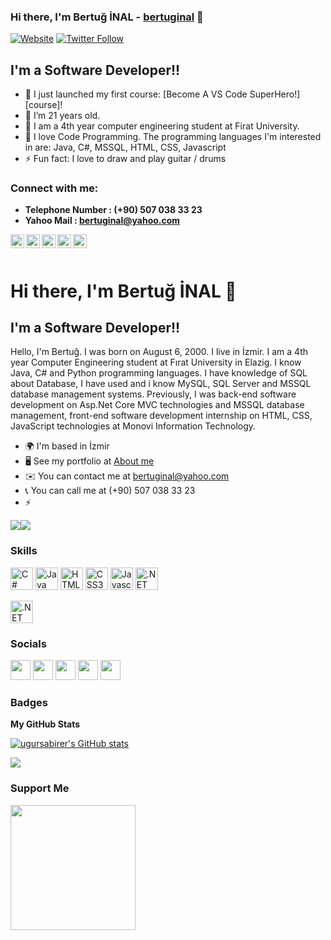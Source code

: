 ### Hi there, I'm Bertuğ İNAL - [bertuginal][website] 👋

[![Website](https://img.shields.io/website?label=codeSTACKr.com&style=for-the-badge&url=https%3A%2F%2Fcodestackr.com)](https://twitter.com/intent/follow?original_referer=https%3A%2F%2Fgithub.com%2FcodeSTACKr&screen_name=codeSTACKr)
[![Twitter Follow](https://img.shields.io/twitter/follow/codeSTACKr?color=1DA1F2&logo=twitter&style=for-the-badge)](https://twitter.com/intent/follow?original_referer=https%3A%2F%2Fgithub.com%2FcodeSTACKr&screen_name=codeSTACKr)

## I'm a Software Developer!!

- 🔭 I just launched my first course: [Become A VS Code SuperHero!][course]!
- 🌱 I’m 21 years old.
- 👯 I am a 4th year computer engineering student at Firat University.
- 🥅 I love Code Programming. The programming languages I'm interested in are: Java, C#, MSSQL, HTML, CSS, Javascript
- ⚡ Fun fact: I love to draw and play guitar / drums

### Connect with me:
- **Telephone Number : (+90) 507 038 33 23**
- **Yahoo Mail : bertuginal@yahoo.com**

[<img align="left" alt="bertuginal | Facebook" width="22px" src="https://cdn.jsdelivr.net/npm/simple-icons@v3/icons/facebook.svg" />][facebook]
[<img align="left" alt="bertuginal | YouTube" width="22px" src="https://cdn.jsdelivr.net/npm/simple-icons@v3/icons/youtube.svg" />][youtube]
[<img align="left" alt="bertuginal | Twitter" width="22px" src="https://cdn.jsdelivr.net/npm/simple-icons@v3/icons/twitter.svg" />][twitter]
[<img align="left" alt="bertuginal | LinkedIn" width="22px" src="https://cdn.jsdelivr.net/npm/simple-icons@v3/icons/linkedin.svg" />][linkedin]
[<img align="left" alt="bertuginal | Instagram" width="22px" src="https://cdn.jsdelivr.net/npm/simple-icons@v3/icons/instagram.svg" />][instagram]

<br />
<br />

[website]: https://www.facebook.com/bertug.inal.5
[facebook]: https://www.facebook.com/bertug.inal.5
[youtube]: https://www.youtube.com/channel/UChsLvmuSIuTyA_w_Bscz9mQ
[twitter]: https://twitter.com/bertug_inall?t=discDI9d6z6DDh65wDbqyg&s=08
[instagram]: https://www.instagram.com/bertug_inal/
[linkedin]: https://www.linkedin.com/in/bertu%C4%9F-inal-1874781ab


Hi there, I'm Bertuğ İNAL 👋
=============================

I'm a Software Developer!!
-----------------------------

Hello, I'm Bertuğ. I was born on August 6, 2000. I live in İzmir. I am a 4th year Computer Engineering student at Fırat University in Elazig. I know Java, C# and Python programming languages. I have knowledge of SQL about Database, I have used and i know MySQL, SQL Server and MSSQL database management systems. Previously, I was back-end software development on Asp.Net Core MVC technologies and MSSQL database management, front-end software development internship on HTML, CSS, JavaScript technologies at Monovi Information Technology.

* 🌍  I'm based in İzmir
* 🖥️  See my portfolio at [About me](http://bertuginal.github.io/)
* ✉️  You can contact me at [bertuginal@yahoo.com](mailto:bertuginal@yahoo.com)
* 📞  You can call me at (+90) 507 038 33 23
* ⚡  

<a href="https://twitter.com/bertug_inall" target="_blank" rel="noreferrer"><img
src="https://img.shields.io/twitter/follow/bertug_inall?logo=twitter&style=for-the-badge&color=0891b2&labelColor=1c1917"
/></a><a href="https://www.github.com/bertuginal" target="_blank" rel="noreferrer"><img
src="https://img.shields.io/github/followers/bertuginal?logo=github&style=for-the-badge&color=0891b2&labelColor=1c1917" /></a>

### Skills

<p align="left">
<a href="https://docs.microsoft.com/en-us/dotnet/csharp/" target="_blank" rel="noreferrer"><img src="https://raw.githubusercontent.com/danielcranney/readme-generator/main/public/icons/skills/csharp-colored.svg" width="36" height="36" alt="C#" /></a>
<a href="https://www.oracle.com/java/" target="_blank" rel="noreferrer"><img src="https://raw.githubusercontent.com/danielcranney/readme-generator/main/public/icons/skills/java-colored.svg" width="36" height="36" alt="Java" /></a>  
<a href="https://developer.mozilla.org/en-US/docs/Glossary/HTML5" target="_blank" rel="noreferrer"><img src="https://raw.githubusercontent.com/danielcranney/readme-generator/main/public/icons/skills/html5-colored.svg" width="36" height="36" alt="HTML5" /></a> 
<a href="https://www.w3.org/TR/CSS/#css" target="_blank" rel="noreferrer"><img src="https://raw.githubusercontent.com/danielcranney/readme-generator/main/public/icons/skills/css3-colored.svg" width="36" height="36" alt="CSS3" /></a> 
<a href="https://developer.mozilla.org/en-US/docs/Web/JavaScript" target="_blank" rel="noreferrer"><img src="https://raw.githubusercontent.com/danielcranney/readme-generator/main/public/icons/skills/javascript-colored.svg" width="36" height="36" alt="Javascript" /></a> 
<a href="https://dotnet.microsoft.com/en-us/" target="_blank" rel="noreferrer"><img src="https://raw.githubusercontent.com/danielcranney/readme-generator/main/public/icons/skills/dot-net-colored.svg" width="36" height="36" alt=".NET" /></a>
</p>
<a href="https://dotnet.microsoft.com/en-us/" target="_blank" rel="noreferrer"><img src="https://raw.githubusercontent.com/danielcranney/readme-generator/main/public/icons/skills/dot-net-colored.svg" width="36" height="36" alt=".NET" /></a>
</p>


### Socials

<p align="left"> <a href="https://www.github.com/ugursabirer" target="_blank" rel="noreferrer"><img src="https://raw.githubusercontent.com/danielcranney/readme-generator/main/public/icons/socials/github-dark.svg" width="32" height="32" /></a> <a href="https://www.linkedin.com/in/ugursabirer" target="_blank" rel="noreferrer"><img src="https://raw.githubusercontent.com/danielcranney/readme-generator/main/public/icons/socials/linkedin.svg" width="32" height="32" /></a> <a href="http://www.medium.com/@ugursabirer" target="_blank" rel="noreferrer"><img src="https://raw.githubusercontent.com/danielcranney/readme-generator/main/public/icons/socials/medium-dark.svg" width="32" height="32" /></a> <a href="https://www.stackoverflow.com/users/15845329/ugursabirer" target="_blank" rel="noreferrer"><img src="https://raw.githubusercontent.com/danielcranney/readme-generator/main/public/icons/socials/stackoverflow.svg" width="32" height="32" /></a> <a href="https://www.twitter.com/sabirerugur" target="_blank" rel="noreferrer"><img src="https://raw.githubusercontent.com/danielcranney/readme-generator/main/public/icons/socials/twitter.svg" width="32" height="32" /></a></p>

### Badges

<b>My GitHub Stats</b>

<a href="http://www.github.com/ugursabirer"><img src="https://github-readme-stats.vercel.app/api?username=ugursabirer&show_icons=true&hide=&count_private=true&title_color=0891b2&text_color=ffffff&icon_color=0891b2&bg_color=1c1917&hide_border=true&show_icons=true" alt="ugursabirer's GitHub stats" /></a>

<a href="http://www.github.com/ugursabirer"><img src="https://github-readme-streak-stats.herokuapp.com/?user=ugursabirer&stroke=ffffff&background=1c1917&ring=0891b2&fire=0891b2&currStreakNum=ffffff&currStreakLabel=0891b2&sideNums=ffffff&sideLabels=ffffff&dates=ffffff&hide_border=true" /></a>

### Support Me

<a href="https://www.buymeacoffee.com/ugursabirer"><img src="https://cdn.buymeacoffee.com/buttons/v2/default-yellow.png" width="200" /></a>
